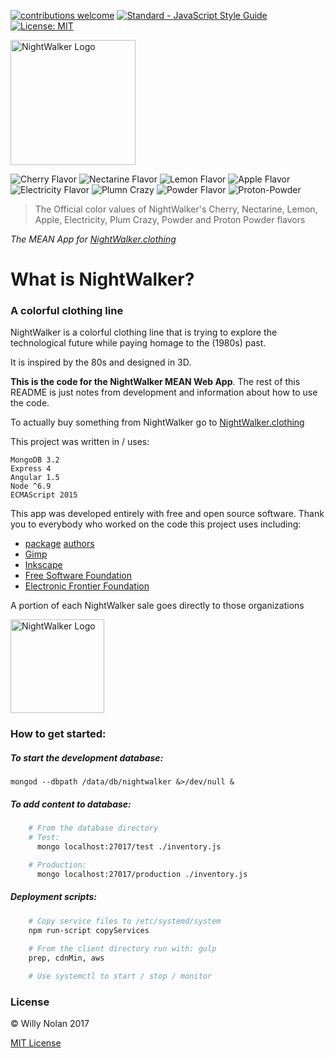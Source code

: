 [![contributions welcome](https://img.shields.io/badge/contributions-welcome-brightgreen.svg?style=flat)](https://github.com/computersarecool/nightwalker/issues)
[![Standard - JavaScript Style Guide](https://img.shields.io/badge/code_style-standard-brightgreen.svg)](http://standardjs.com/)
[![License: MIT](https://img.shields.io/badge/License-MIT-yellow.svg)](https://opensource.org/licenses/MIT)

  <img src="https://nightwalker.clothing/images/text_logo.svg" alt="NightWalker Logo" style="width: 200px;"/>

  ![Cherry Flavor](https://dummyimage.com/50/c71b39/c71b39.jpg "Cherry Flavor")
  ![Nectarine Flavor](https://dummyimage.com/50/fa5132/fa5132.jpg "Nectarine Flavor")
  ![Lemon Flavor](https://dummyimage.com/50/feda60/feda60.jpg "Lemon Flavor")
  ![Apple Flavor](https://dummyimage.com/50/005b3a/005b3a.jpg "Apple Flavor")
  ![Electricity Flavor](https://dummyimage.com/50/26599a/26599a.jpg "Electricity Flavor")
  ![Plumn Crazy](https://dummyimage.com/50/3f2c63/3f2c63.jpg "Plum Crazy Flavor")
  ![Powder Flavor](https://dummyimage.com/50/e45c68/e45c68.jpg "Powder Flavor")
  ![Proton-Powder](https://dummyimage.com/50/ed243f/ed243f.jpg "Proton-Powder Flavor")
  
  > The Official color values of NightWalker's Cherry, Nectarine, Lemon, Apple, Electricity, Plum Crazy, Powder and Proton Powder flavors

*The MEAN App for [NightWalker.clothing](https://nightwalker.clothing "The Nightwalker.clothing website")*

# What is NightWalker?
### A colorful clothing line

  NightWalker is a colorful clothing line that is trying to explore the technological future while paying homage to the (1980s) past.
  
  It is inspired by the 80s and designed in 3D.

  **This is the code for the NightWalker MEAN Web App**. The rest of this README is just notes from development and information about how to use the code.
  
  To actually buy something from NightWalker go to [NightWalker.clothing](https://nightwalker.clothing "The Nightwalker.clothing website")
  
  This project was written in / uses:
  ```
  MongoDB 3.2
  Express 4
  Angular 1.5 
  Node ^6.9
  ECMAScript 2015
  ```
  
  This app was developed entirely with free and open source software. Thank you to everybody who worked on the code this project uses including: 
  
  * [package](https://raw.githubusercontent.com/computersarecool/nightwalker/master/server/package.json "Server Package.json") [authors](https://raw.githubusercontent.com/computersarecool/nightwalker/master/server/package.json "Client Package.json")
  * [Gimp](https://www.gimp.org/ "Gimp")
  * [Inkscape](https://inkscape.org/ "Inkscape")
  * [Free Software Foundation](https://www.fsf.org "FSF")
  * [Electronic Frontier Foundation](https://www.eff.org "EFF") 
  
  A portion of each NightWalker sale goes directly to those organizations
  
  <img src="https://nightwalker.clothing/images/symbol_logo.svg" alt="NightWalker Logo" style="width: 150px;"/>

### How to get started:
##### To start the development database:
    mongod --dbpath /data/db/nightwalker &>/dev/null &

##### To add content to database:
```bash
    # From the database directory
    # Test:
      mongo localhost:27017/test ./inventory.js

    # Production:
      mongo localhost:27017/production ./inventory.js
 ```  
##### Deployment scripts:
```bash
    # Copy service files to /etc/systemd/system
    npm run-script copyServices
    
    # From the client directory run with: gulp
    prep, cdnMin, aws

    # Use systemctl to start / stop / monitor
```

### License
:copyright: Willy Nolan 2017 

[MIT License](http://en.wikipedia.org/wiki/MIT_License)

